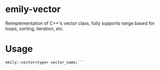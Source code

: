 # emily-vector
Reimplementation of C++'s vector class, fully supports range based for loops, sorting, iteration, etc.


# Usage 
```
emily::vector<type> vector_name;```
